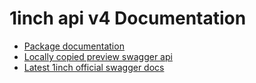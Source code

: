 # 1inch api v4 Documentation

- [Package documentation](https://normalizex.github.io/1inch-api-v4/module/OneInchApi.html)
- [Locally copied preview swagger api](https://normalizex.github.io/1inch-api-v4/)
- [Latest 1inch official swagger docs](https://api.1inch.exchange/swagger/)